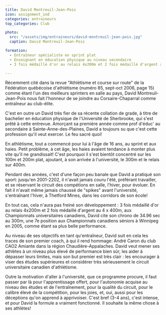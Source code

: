 ```yaml
---
title: David Montreuil-Jean-Pois
icon: assignment_ind
categories: entraineurs
top_categories: Club

photo:
  src: "/assets/img/entraineurs/david-montreuil-jean-pois.jpg"
  caption: David Montreuil-Jean-Pois

formation:
  - Entraîneur spécialiste en sprint plat
  - Enseignant en éducation physique au niveau secondaire
  - 3 fois médaillé d'or au relais 4x200m et 2 fois médaillé d'argent au 4x400m aux Championnats universitaires canadiens

---
```


Récemment cité dans la revue "Athlétisme et course sur route" de la Fédération québécoise d'athlétisme (numéro 85, sept-oct 2006, page 15) comme étant l'un des meilleurs sprinters en salle au pays, David Montreuil-Jean-Pois nous fait l'honneur de se joindre au Corsaire-Chaparral comme entraîneur au club-élite.

C'est en outre un David très fier de sa récente collation de grade, à titre de bachelier en éducation physique de l'Université de Sherbrooke, qui s'est prêté à cette entrevue. Amorçant sa première année comme prof d'éduc' au secondaire à Sainte-Anne-des-Plaines, David a toujours su que c'est cette profession qu'il veut exercer. Le
feu sacré quoi!

En athlétisme, tout a commencé pour lui à l'âge de 16 ans, au sprint et aux haies. Petit problème, à cet âge, les haies avaient tendance à monter plus vite qu'il ne grandissait! C'est pourquoi il s'est bientôt concentré sur les 100m et 200m plat, ajoutant, à son arrivée à l'université, le 300m et le relais sur 400m.

Pendant des années, c'est d'une façon peu banale que David a pratiqué son sport: jusqu'en 2001-2202, il n'avait jamais couru l'été, préférant travailler, et se réservant le circuit des compétions en salle, l'hiver, pour évoluer. En fait il n'avait même jamais chaussé de "spikes" avant l'université, s'entraînant l'hiver, à Thetford Mines, dans les corridors de son école!

En tout cas, cela n'aura pas freiné son développement : 3 fois médaillé d'or au relais 4x200m et 2 fois médaillé d'argent au 4 x 400m, aux Championnats universitaires canadiens, David cite son chrono de 34.96 sec au 300m, une 7e position aux Championnats canadiens séniors à Winnipeg en 2005, comme étant sa plus belle performance.

Au niveau de ses objectifs en tant qu'entraîneur, David suit en cela les traces de son premier coach, à qui il rend hommage: André Caron du club CAO2 Amiante dans la région Chaudière-Appalaches. David veut mener ses athlètes à un niveau plus élevé de performance bien sûr, les aider à dépasser leurs limites, mais son but premier est très clair : les encourager à viser des études supérieures et considérer très sérieusement le circuit universitaire canadien d'athlétisme.

Outre la motivation d'aller à l'université, que ce programme procure, il faut passer par là pour l'apprentissage offert, pour l'autonomie acquise au niveau des études et de l'entraînement, pour la qualité du circuit, pour le calibre élevé de la compétition, pour les joies, et, oui, aussi pour les déceptions qu'on apprend à apprivoiser. C'est bref (3-4 ans), c'est intense, et pour David la formule a vraiment fonctionné. Il souhaite la même chose à ses athlètes!

